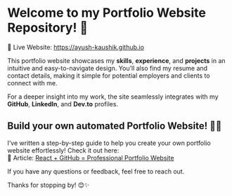# Welcome to my Portfolio Website Repository! 👋

🔗 Live Website: https://ayush-kaushik.github.io

This portfolio website showcases my **skills**, **experience**, and **projects** in an intuitive and easy-to-navigate design. You’ll also find my resume and contact details, making it simple for potential employers and clients to connect with me.

For a deeper insight into my work, the site seamlessly integrates with my **GitHub**, **LinkedIn**, and **Dev.to** profiles.

## Build your own automated Portfolio Website! 💪🦾

I’ve written a step-by-step guide to help you create your own portfolio website effortlessly! Check it out here: <br/>
📖 Article: [React + GitHub = Professional Portfolio Website ](https://dev.to/ayushkaushik/react-github-awesome-portfolio-website-3gi)

If you have any questions or feedback, feel free to reach out.

Thanks for stopping by! 😊✨